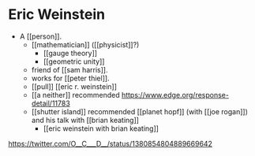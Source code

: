 # Eric Weinstein

- A [[person]].
  - [[mathematician]] ([[physicist]]?)
    - [[gauge theory]]
    - [[geometric unity]]
  - friend of [[sam harris]].
  - works for [[peter thiel]].
  - [[pull]] [[eric r. weinstein]]
  - [[a neither]] recommended https://www.edge.org/response-detail/11783
  - [[shutter island]] recommended [[planet hopf]] (with [[joe rogan]]) and his talk with [[brian keating]]
    - [[eric weinstein with brian keating]]

https://twitter.com/O__C___D__/status/1380854804889669642

